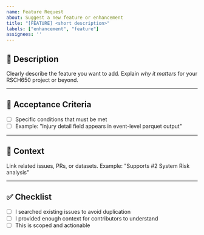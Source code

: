 ```yaml
---
name: Feature Request
about: Suggest a new feature or enhancement
title: "[FEATURE] <short description>"
labels: ["enhancement", "feature"]
assignees: ''
---
```


## 📌 Description
Clearly describe the feature you want to add.
Explain *why it matters* for your RSCH650 project or beyond.

---

## 🎯 Acceptance Criteria
- [ ] Specific conditions that must be met
- [ ] Example: "Injury detail field appears in event-level parquet output"

---

## 📝 Context
Link related issues, PRs, or datasets.
Example: "Supports #2 System Risk analysis"

---

## ✅ Checklist
- [ ] I searched existing issues to avoid duplication
- [ ] I provided enough context for contributors to understand
- [ ] This is scoped and actionable
